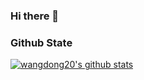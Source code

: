 ### Hi there 👋

<!--
**wangdong20/wangdong20** is a ✨ _special_ ✨ repository because its `README.md` (this file) appears on your GitHub profile.

Here are some ideas to get you started:

- 🔭 I’m currently working on ...
- 🌱 I’m currently learning ...
- 👯 I’m looking to collaborate on ...
- 🤔 I’m looking for help with ...
- 💬 Ask me about ...
- 📫 How to reach me: ...
- 😄 Pronouns: ...
- ⚡ Fun fact: ...
-->
### Github State

[![wangdong20's github stats](https://github-readme-stats.vercel.app/api?username=wangdong20&theme=merko)](https://github.com/wangdong20/github-readme-stats)
